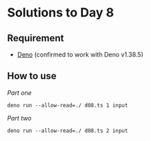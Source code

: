 # Solutions to Day 8

## Requirement

* [Deno](https://deno.com/) (confirmed to work with Deno v1.38.5)

## How to use

*Part one*

```console
deno run --allow-read=./ d08.ts 1 input
```

*Part two*

```console
deno run --allow-read=./ d08.ts 2 input
```
